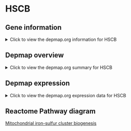 <h1>HSCB</h1>

<h2>Gene information</h2>
<details>
  <summary>Click to view the depmap.org information for HSCB</summary>
  <iframe src="https://depmap.org/portal/gene/HSCB?tab=about" style="border:none;width:100%;height:800px"></iframe>
</details>

<h2>Depmap overview</h2>
<details>
  <summary>Click to view the depmap.org summary for HSCB</summary>
  <iframe src="https://depmap.org/portal/gene/HSCB?tab=overview" style="border:none;width:100%;height:800px"></iframe>
</details>

<h2>Depmap expression</h2>
<details>
  <summary>Click to view the depmap.org expression data for HSCB</summary>
  <iframe src="https://depmap.org/portal/gene/HSCB?tab=characterization" style="border:none;width:100%;height:800px"></iframe>
</details>



<h2>Reactome Pathway diagram</h2>
<a href="https://reactome.org/PathwayBrowser/#/R-HSA-1362409" target="_BLANK">Mitochondrial iron-sulfur cluster biogenesis</a>



